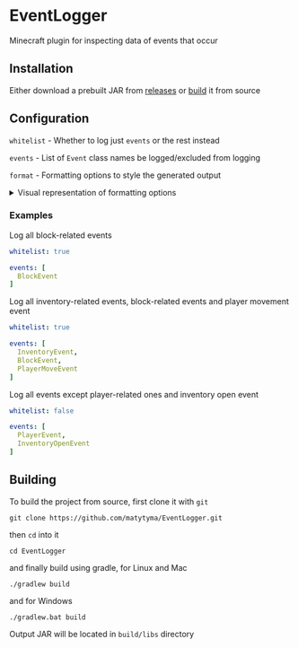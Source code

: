 # EventLogger
Minecraft plugin for inspecting data of events that occur

## Installation
Either download a prebuilt JAR from [releases](https://github.com/matytyma/EventLogger/releases/latest) or [build](#building) it from source

## Configuration
`whitelist` - Whether to log just `events` or the rest instead

`events` - List of `Event` class names  be logged/excluded from logging

`format` - Formatting options to style the generated output
<details>
    <summary>Visual representation of formatting options</summary>

    Block(position=[109, 97, 5871], type=Material.BEDROCK, data=BlockData(data=minecraft:bedrock))
         ^         ^       ^^    ^      ^                ^^                                      ^
         |         |       |     |      |                |                                       |
         |         |       |     |      |                - class.separator         class.postfix -
         |         |       |     |      - field.separator
         |         |       |     - array.postfix
         |         |       - array.separator
         |         - array.prefix
         - class.prefix
</details>

### Examples
Log all block-related events
```yaml
whitelist: true

events: [
  BlockEvent
]
```
Log all inventory-related events, block-related events and player movement event
```yaml
whitelist: true

events: [
  InventoryEvent,
  BlockEvent,
  PlayerMoveEvent
]
```
Log all events except player-related ones and inventory open event
```yaml
whitelist: false

events: [
  PlayerEvent,
  InventoryOpenEvent
]
```

## Building
To build the project from source, first clone it with `git`
```shell
git clone https://github.com/matytyma/EventLogger.git
```
then `cd` into it
```shell
cd EventLogger
```
and finally build using gradle, for Linux and Mac
```shell
./gradlew build
```
and for Windows
```shell
./gradlew.bat build
```
Output JAR will be located in `build/libs` directory
